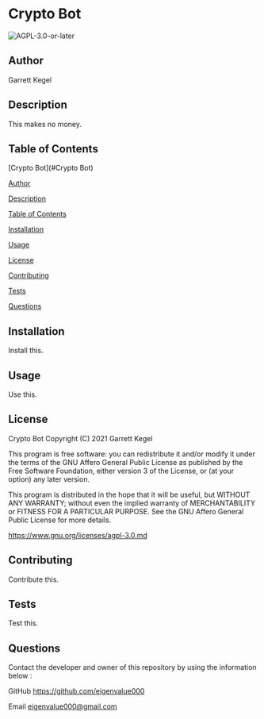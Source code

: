
# Crypto Bot
![AGPL-3.0-or-later](https://img.shields.io/badge/license-AGPL--3.0--or--later-blue)

## Author
Garrett Kegel

## Description
This makes no money.
  
## Table of Contents

[Crypto Bot](#Crypto Bot)

[Author](#author)

[Description](#description)

[Table of Contents](#table-of-contents)

[Installation](#installation)

[Usage](#usage)

[License](#license)

[Contributing](#contributing)

[Tests](#tests)

[Questions](#questions)
  
## Installation
Install this.

## Usage
Use this.

## License
Crypto Bot
Copyright (C) 2021  Garrett Kegel

This program is free software: you can redistribute it and/or modify
it under the terms of the GNU Affero General Public License as published
by the Free Software Foundation, either version 3 of the License, or
(at your option) any later version.

This program is distributed in the hope that it will be useful,
but WITHOUT ANY WARRANTY; without even the implied warranty of
MERCHANTABILITY or FITNESS FOR A PARTICULAR PURPOSE.  See the
GNU Affero General Public License for more details.

https://www.gnu.org/licenses/agpl-3.0.md

## Contributing
Contribute this.

## Tests
Test this.

## Questions

Contact the developer and owner of this repository by using the information below : 

GitHub
https://github.com/eigenvalue000

Email
eigenvalue000@gmail.com

